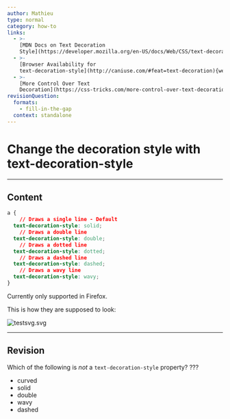 ```yaml
---
author: Mathieu
type: normal
category: how-to
links:
  - >-
    [MDN Docs on Text Decoration
    Style](https://developer.mozilla.org/en-US/docs/Web/CSS/text-decoration-style){documentation}
  - >-
    [Browser Availability for
    text-decoration-style](http://caniuse.com/#feat=text-decoration){website}
  - >-
    [More Control Over Text
    Decoration](https://css-tricks.com/more-control-over-text-decoration/){website}
revisionQuestion:
  formats:
    - fill-in-the-gap
  context: standalone
---
```


# Change the decoration style with text-decoration-style


---

## Content

```css
a {
    // Draws a single line - Default
  text-decoration-style: solid;
    // Draws a double line
  text-decoration-style: double;
    // Draws a dotted line
  text-decoration-style: dotted;
    // Draws a dashed line
  text-decoration-style: dashed;
    // Draws a wavy line
  text-decoration-style: wavy;
}
```

Currently only supported in Firefox.

This is how they are supposed to look:

![testsvg.svg](https://img.enkipro.com/691dd69d120477e66b5e761295b060aa.png)


---

## Revision

Which of the following is *not* a `text-decoration-style` property? ???

- curved
- solid
- double
- wavy
- dashed
